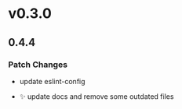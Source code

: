 # v0.3.0

## 0.4.4

### Patch Changes

- update eslint-config

- ✨ update docs and remove some outdated files
